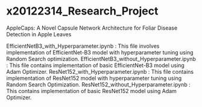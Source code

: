 # x20122314_Research_Project
AppleCaps: A Novel Capsule Network Architecture for Foliar Disease Detection in Apple Leaves

EfficientNetB3_with_Hyperparameter.ipynb : This file involves implementation of EfficientNet-B3 model with hyperparameter tuning using Random Search optimization.
EfficientNetB3_without_Hyperparameter.ipynb : This file contains implementation of basic EfficientNet-B3 model using Adam Optimizer.
ResNet152_with_Hyperparameter.ipynb : This file contains implementation of ResNet152 model with hyperparameter tuning using Random Search Optimization.
ResNet152_without_Hyperparameter.ipynb : This contains implementation of basic ResNet152 model using Adam Optimizer.
